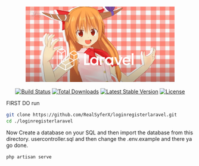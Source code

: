 <p align="center"><a href="https://laravel.com" target="_blank"><img src="./fuck.png" width="400" alt="Laravel Logo"></a></p>

<p align="center">
<a href="https://github.com/laravel/framework/actions"><img src="https://github.com/laravel/framework/workflows/tests/badge.svg" alt="Build Status"></a>
<a href="https://packagist.org/packages/laravel/framework"><img src="https://img.shields.io/packagist/dt/laravel/framework" alt="Total Downloads"></a>
<a href="https://packagist.org/packages/laravel/framework"><img src="https://img.shields.io/packagist/v/laravel/framework" alt="Latest Stable Version"></a>
<a href="https://packagist.org/packages/laravel/framework"><img src="https://img.shields.io/packagist/l/laravel/framework" alt="License"></a>
</p>



FIRST DO
run
```bash
git clone https://github.com/RealSyferX/loginregisterlaravel.git
cd ./loginregisterlaravel
```

Now Create a database on your SQL and then import the database from this directory.
usercontroller.sql and then change the .env.example and there ya go done.
```cpp
php artisan serve
```
